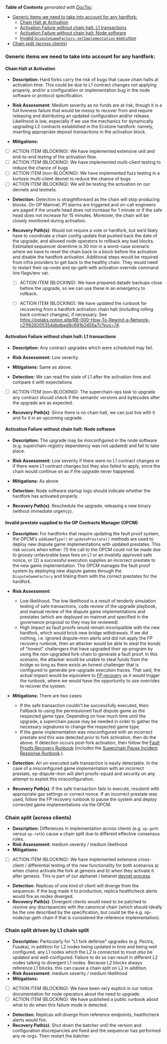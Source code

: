 <!-- START doctoc generated TOC please keep comment here to allow auto update -->
<!-- DON'T EDIT THIS SECTION, INSTEAD RE-RUN doctoc TO UPDATE -->
**Table of Contents**  *generated with [DocToc](https://github.com/thlorenz/doctoc)*

- [Generic items we need to take into account for any hardfork:](#generic-items-we-need-to-take-into-account-for-any-hardfork)
  - [Chain Halt at Activation](#chain-halt-at-activation)
  - [Activation Failure without chain halt: L1 transactions](#activation-failure-without-chain-halt-l1-transactions)
  - [Activation Failure without chain halt: Node software](#activation-failure-without-chain-halt-node-software)
  - [Invalid `DisputeGameFactory.setImplementation` execution](#invalid-disputegamefactorysetimplementation-execution)
- [Chain split (across clients)](#chain-split-across-clients)

<!-- END doctoc generated TOC please keep comment here to allow auto update -->

### Generic items we need to take into account for any hardfork:

#### Chain Halt at Activation

- **Description:** Hard forks carry the risk of bugs that cause chain halts at activation time. This could be due to L1 contract changes not applying properly, and/or a configuration or implementation bug in the node software or protocol specification.

- **Risk Assessment:** Medium severity as no funds are at risk, though it is a full liveness failure that would be messy to recover from and require releasing and distributing an updated configuration and/or release. Likelihood is low, especially if we use the mechanics for dynamically upgrading L2 contracts established in the Ecotone hardfork: namely, inserting appropriate deposit transactions in the activation block.

- **Mitigations:**

- [ ] ACTION ITEM (BLOCKING): We have implemented extensive unit and end-to-end testing of the activation flow.
- [ ] ACTION ITEM (BLOCKING): We have implemented multi-client testing to reduce the chance of bugs
- [ ] ACTION ITEM (non-BLOCKING): We have implemented fuzz testing in a kurtosis multi-client devnet to reduce the chance of bugs
- [ ] ACTION ITEM (BLOCKING): We will be testing the activation on our devnets and testnets.

- **Detection:** Detection is straightforward as the chain will stop producing blocks. On OP Mainnet, P1 alarms are triggered and on-call engineers are paged if the unsafe head does not increase for 1 minute or if the safe head does not increase for 15 minutes. Moreover, the chain will be closely monitored during activation.

- **Recovery Path(s)**: Would not require a vote or hardfork, but we’d likely have to coordinate a chain config update that pushed back the date of the upgrade, and allowed node operators to rollback any bad blocks. Estimated sequencer downtime is 30 min in a worst-case scenario where we have to reset the chain back to a block before the activation and disable the hardfork activation. Additional steps would be required from infra providers to get back to the healthy chain. They would need to restart their op-node and op-geth with activation override command line flags/env var.

    - [ ] ACTION ITEM (BLOCKING): We have prepared datadir backups close before the upgrade, so we can use these in an emergency to rollback.

    - [ ] ACTION ITEM (BLOCKING): We have updated the runbook for recovering from a hardfork activation chain halt (including rolling back contract changes), if necessary. See https://oplabs.notion.site/RB-000-How-To-Rewind-a-Network-c21f628205354dbdbed9c691b2455a7c?pvs=74.

#### Activation Failure without chain halt: L1 transactions

- **Description:** Any contract upgrades which were scheduled may fail.

- **Risk Assessment:** Low severity.

- **Mitigations:** Same as above.

- **Detection:** We can read the state of L1 after the activation time and compare it with expectations

- [ ] ACTION ITEM (non-BLOCKING): The superchain-ops task to upgrade any contract should check if the semantic versions and bytecodes after the upgrade are as expected.

- **Recovery Path(s)**:
Since there is no chain halt, we can just live with it and fix it in an upcoming upgrade.

#### Activation Failure without chain halt: Node software

- **Description:** The upgrade may be misconfigured in the node software (e.g. superchain-registry dependency was not updated) and fail to take place.

- **Risk Assessment:** Low severity if there were no L1 contract changes or if there were L1 contract changes but they also failed to apply, since the chain would continue on as if the upgrade never happened.

- **Mitigations:** As above

- **Detection:**  Node software startup logs should indicate whether the hardfork has activated properly.

- **Recovery Path(s)**: Reschedule the upgrade, releasing a new binary (without immediate urgency).


#### Invalid prestate supplied to the OP Contracts Manager (OPCM)

- **Description:** For hardforks that require updating the fault proof system, the OPCM's `addGameType()` or `updatePrestate()` methods are used to deploy new dispute game implementations with updated prestates. This risk occurs when either: (1) the call to the OPCM could not be made due to grossly unfavorable base fees on L1 or an invalidly approved safe nonce, or (2) a successful execution supplies an incorrect prestate to the new game implementation. The OPCM manages the fault proof system by deploying new dispute games through the `DisputeGameFactory` and linking them with the correct prestates for the hardfork.

- **Risk Assessment:**
    - Low likelihood. The low likelihood is a result of tenderly simulation testing of safe transactions, code review of the upgrade playbook, and manual review of the dispute game implementations and prestates (which are deployed on mainnet and specified in the governance proposal so they may be reviewed).
    - High impact as fault proofs would remain incompatible with the new hardfork, which would brick new bridge withdrawals. If we did nothing, i.e. ignored dispute-mon alerts and did not apply the FP recovery runbook, then an attacker would be able to steal the bonds of "honest" challengers that have upgraded their op-program by using the non-upgraded fork chain to generate a fault proof. In this scenario, the attacker would be unable to steal funds from the bridge so long as there exists an honest challenger that is configured to generate pre-upgrade execution traces. That said, the actual impact would be equivalent to [FP recovery](https://www.notion.so/8dad0f1e6d4644c281b0e946c89f345f?pvs=21) as it would trigger the runbook, where we would have the opportunity to use overrides to recover the system.

- **Mitigations:** There are two cases:
    - If the safe transaction couldn't be successfully executed, then: Fallback to using the permissioned fault dispute game as the respected game type. Depending on how much time until the upgrade, a superchain pause may be needed in order to gather the necessary signatures to change the respected game type.
    - If the game implementation was misconfigured with an incorrect prestate and this was detected prior to fork activation, then do the above. If detection occurs post-fork activation, then follow the [Fault Proofs Recovery Runbook](https://www.notion.so/8dad0f1e6d4644c281b0e946c89f345f?pvs=21) (includes the [Superchain Pause Incident Response Runbook](https://docs.google.com/document/d/1ooKn16PYXl_iKkv9sK4CemzgqoiQkzUX-ufPzfY9L20/edit?pli=1&tab=t.0).).

- **Detection:** An un-executed safe transaction is easily detectable. In the case of a misconfigured game implementation with an incorrect prestate, op-dispute-mon will alert proofs-squad and security on any attempt to exploit this misconfiguration.

- **Recovery Path(s)**: If the safe transaction fails to execute, resubmit with appropriate gas settings or correct nonce. If an incorrect prestate was used, follow the FP recovery runbook to pause the system and deploy corrected game implementations via the OPCM.

### Chain split (across clients)

- **Description:** Differences in implementation across clients (e.g. `op-geth` versus `op-reth`) cause a chain split due to different effective consensus rules.
- **Risk Assessment:** medium severity / medium likelihood
- **Mitigations:**
- [ ] ACTION ITEM (BLOCKING): We have implemented extensive cross-client / differential testing of the new functionality for both scenarios a) when chains activate the fork at genesis and b) when they activate it after genesis. This is part of our alphanet / betanet [devnet process](https://devnets.optimism.io/).
- **Detection:** Replicas of one kind of client will diverge from the sequencer. If the bug made it to production, replica healthcheck alerts would fire as nodes diverged.
- **Recovery Path(s)**: Divergent clients would need to be patched to resolve any discrepancies with the canonical chain (which should ideally be the one described by the specification, but could be the e.g. op-node/op-geth chain if that is considered the reference implementation).

### Chain split driven by L1 chain split

- **Description:** Particularly for "L1 fork defense" upgrades (e.g. Pectra, Fusaka), in addition for L2 nodes being updated in time and being well configured, any L1 nodes which the L2 is connected to must _also_ be updated and well-configured. Failure to do so can result in different L2 nodes talking to divergent L1 nodes. Because L2 blocks always reference L1 blocks, this can cause a chain split on L2 in addition.
- **Risk Assessment:** medium severity / medium likelihood
- **Mitigations:**
- [ ] ACTION ITEM (BLOCKING): We have been very explicit in our notice documentation for node operators about the need to upgrade. 
- [ ] ACTION ITEM (BLOCKING): We have published a public runbook about what to do when this failure mode is detected.
- **Detection:** Replicas will diverge from reference endpoints, healthcheck alerts would fire.
- **Recovery Path(s)**: Shut down the batcher until the version and configuration discrepancies are fixed and the sequencer has performed any re-orgs. Then restart the batcher. 
